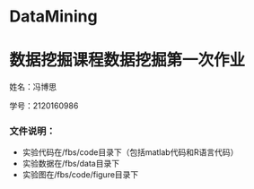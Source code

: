 # DataMining
# 数据挖掘课程数据挖掘第一次作业

姓名：冯博思

学号：2120160986


### 文件说明：
- 实验代码在/fbs/code目录下（包括matlab代码和R语言代码）
- 实验数据在/fbs/data目录下
- 实验图在/fbs/code/figure目录下
